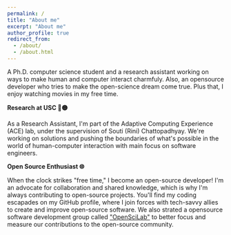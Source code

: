 ```yaml
---
permalink: /
title: "About me"
excerpt: "About me"
author_profile: true
redirect_from: 
  - /about/
  - /about.html
---
```


A Ph.D. computer science student and a research assistant working on ways to make human and computer interact charmfuly. Also, an opensource developer who tries to make the open-science dream come true. Plus that, I enjoy watching movies in my free time.


**Research at USC 🔴🟡**

As a Research Assistant, I'm part of the Adaptive Computing Experience (ACE) lab, under the supervision of Souti (Rini) Chattopadhyay. We're working on solutions and pushing the boundaries of what's possible in the world of human-computer interaction with main focus on software engineers.


**Open Source Enthusiast 🌐**

When the clock strikes "free time," I become an open-source developer! I'm an advocate for collaboration and shared knowledge, which is why I'm always contributing to open-source projects. You'll find my coding escapades on my GitHub profile, where I join forces with tech-savvy allies to create and improve open-source software. We also strated a opensource software development group called ["OpenSciLab"](https://openscilab.com/) to better focus and measure our contributions to the open-source community.

